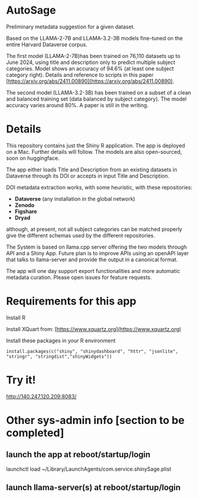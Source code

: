 # AutoSage
Preliminary metadata suggestion for a given dataset.

Based on the LLAMA-2-7B and LLAMA-3.2-3B models fine-tuned on the entire Harvard Dataverse corpus.

The first model (LLAMA-2-7B)has been trained on 76,110 datasets up to June 2024, using title and description only to predict multiple subject categories. Model shows an accuracy of 94.6% (at least one subject category right). Details and reference to scripts in this paper [https://arxiv.org/abs/2411.00890](https://arxiv.org/abs/2411.00890).

The second model (LLAMA-3.2-3B) has been trained on a subset of a clean and balanced training set (data balanced by subject category). The model accuracy varies around 80%. A paper is still in the writing.


# Details
This repository contains just the Shiny R application. The app is deployed on a Mac. Further details will follow. The models are also open-sourced, soon on huggingface.

The app either loads Title and Description from an existing datasets in Dataverse through its DOI or accepts in input Title and Description. 

DOI metadata extraction works, with some heuristic, with these repositories:

- **Dataverse** (any installation in the global network)
- **Zenodo**
- **Figshare**
- **Dryad**

although, at present, not all subject categories can be matched properly give the different schemas used by the different repositories.

The System is based on llama.cpp server offering the two models through API and a Shiny App.
Future plan is to improve APIs using an openAPI layer that talks to llama-server and provide the output in a canonical format.

The app will one day support export functionalities and more automatic metadata curation. Please open issues for feature requests.

# Requirements for this app
Install R

Install XQuart from: [https://www.xquartz.org](https://www.xquartz.org)

Install these packages in your R environment

`install.packages(c("shiny", "shinydashboard", "httr", "jsonlite", "stringr", "stringdist","shinyWidgets"))`

# Try it!
http://140.247.120.209:8083/

# Other sys-admin info [section to be completed]

## launch the app at reboot/startup/login
launchctl load ~/Library/LaunchAgents/com.service.shinySage.plist

## launch llama-server(s) at reboot/startup/login


